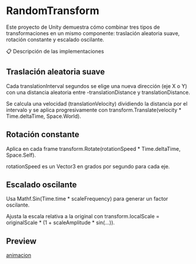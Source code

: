# RandomTransform

Este proyecto de Unity demuestra cómo combinar tres tipos de transformaciones en un mismo componente: traslación aleatoria suave, rotación constante y escalado oscilante.

📋 Descripción de las implementaciones

## Traslación aleatoria suave

Cada translationInterval segundos se elige una nueva dirección (eje X o Y) con una distancia aleatoria entre -translationDistance y translationDistance.

Se calcula una velocidad (translationVelocity) dividiendo la distancia por el intervalo y se aplica progresivamente con transform.Translate(velocity * Time.deltaTime, Space.World).

## Rotación constante

Aplica en cada frame transform.Rotate(rotationSpeed * Time.deltaTime, Space.Self).

rotationSpeed es un Vector3 en grados por segundo para cada eje.

## Escalado oscilante

Usa Mathf.Sin(Time.time * scaleFrequency) para generar un factor oscilante.

Ajusta la escala relativa a la original con transform.localScale = originalScale * (1 + scaleAmplitude * sin(...)).

## Preview
[animacion](GIF.gif)
